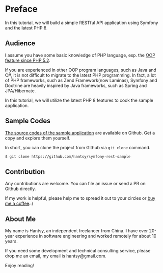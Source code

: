 # Preface

In this tutorial, we will build a simple RESTful API application using Symfony and the latest PHP 8.

## Audience

I assume you have some basic knowledge of PHP language, esp. the [OOP feature since PHP 5.2](https://www.php.net/manual/en/language.oop5.php). 

If you are experienced in other OOP program languages, such as Java and C#, it is not difficult to migrate to the latest PHP programming. In fact, a lot of PHP frameworks, such as Zend Framework(now Laminas), Symfony and Doctrine are heavily inspired by Java frameworks, such as Spring and JPA/Hibernate.

In this tutorial, we will utilize the latest PHP 8 features to cook the sample application. 

## Sample Codes

[The source codes of the sample application](https://github.com/hantsy/symfony-rest-sample)  are available on Github. Get a copy and explore them yourself.

In short, you can clone the project from Github via `git clone` command.

```bash 
$ git clone https://github.com/hantsy/symfony-rest-sample
```

## Contribution

Any contributions are welcome. You can file an issue or send a PR on Github directly. 

If my work is helpful, please help me to spread it out to your circles or [buy me a coffee](https://www.buymeacoffee.com/hantsy).:)

## About Me

My name is Hantsy, an independent freelancer from China. I have over 20-year experience in software engineering and worked remotely for about 10 years. 

If you need some development and technical consulting service, please drop me an email, my email is [hantsy@gmail.com](mailto:hantsy@gmail.com).

Enjoy reading!
